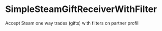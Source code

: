 # SimpleSteamGiftReceiverWithFilter
Accept Steam one way trades (gifts) with filters on partner profil
